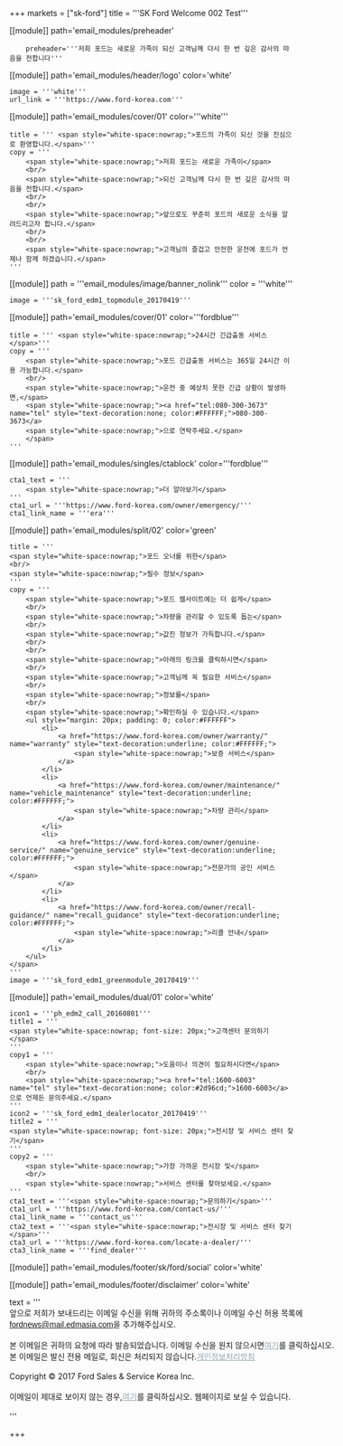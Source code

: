 +++
markets = ["sk-ford"]
title = '''SK Ford Welcome 002 Test'''

[[module]]
path='email_modules/preheader'

		preheader='''저희 포드는 새로운 가족이 되신 고객님께 다시 한 번 깊은 감사의 마음을 전합니다'''

[[module]]
path='email_modules/header/logo'
color='white'

	image = '''white'''
	url_link = '''https://www.ford-korea.com'''

[[module]]
path='email_modules/cover/01'
color='''white'''

    title = ''' <span style="white-space:nowrap;">포드의 가족이 되신 것을 진심으로 환영합니다.</span>'''
	copy = '''
        <span style="white-space:nowrap;">저희 포드는 새로운 가족이</span>
        <br/>
        <span style="white-space:nowrap;">되신 고객님께 다시 한 번 깊은 감사의 마음을 전합니다.</span>
        <br/>
        <br/>
        <span style="white-space:nowrap;">앞으로도 꾸준히 포드의 새로운 소식을 알려드리고자 합니다.</span>
        <br/>
        <br/>
        <span style="white-space:nowrap;">고객님의 즐겁고 안전한 운전에 포드가 언제나 함께 하겠습니다.</span>
    '''

[[module]]
path = '''email_modules/image/banner_nolink'''
color = '''white'''

	image = '''sk_ford_edm1_topmodule_20170419'''

[[module]]
path='email_modules/cover/01'
color='''fordblue'''

	title = ''' <span style="white-space:nowrap;">24시간 긴급출동 서비스</span>'''
	copy = '''
        <span style="white-space:nowrap;">포드 긴급출동 서비스는 365일 24시간 이용 가능합니다.</span>
        <br/>
        <span style="white-space:nowrap;">운전 중 예상치 못한 긴급 상황이 발생하면,</span>
        <span style="white-space:nowrap;"><a href="tel:080-300-3673" name="tel" style="text-decoration:none; color:#FFFFFF;">080-300-3673</a>
        <span style="white-space:nowrap;">으로 연락주세요.</span>
        </span>
    '''

[[module]]
path='email_modules/singles/ctablock'
color='''fordblue'''

	cta1_text = '''
        <span style="white-space:nowrap;">더 알아보기</span>
    '''
	cta1_url = '''https://www.ford-korea.com/owner/emergency/'''
	cta1_link_name = '''era'''

[[module]]
path='email_modules/split/02'
color='green'

	title = '''
    <span style="white-space:nowrap;">포드 오너를 위한</span>
    <br/>
    <span style="white-space:nowrap;">필수 정보</span>
    '''
	copy = '''
        <span style="white-space:nowrap;">포드 웹사이트에는 더 쉽게</span>
        <br/>
        <span style="white-space:nowrap;">차량을 관리할 수 있도록 돕는</span>
        <br/>
        <span style="white-space:nowrap;">값진 정보가 가득합니다.</span>
        <br/>
        <br/>
        <span style="white-space:nowrap;">아래의 링크를 클릭하시면</span>
        <br/>
        <span style="white-space:nowrap;">고객님께 꼭 필요한 서비스</span>
        <br/>
        <span style="white-space:nowrap;">정보를</span>
        <br/>
        <span style="white-space:nowrap;">확인하실 수 있습니다.</span>
    	<ul style="margin: 20px; padding: 0; color:#FFFFFF">
    		<li>
                <a href="https://www.ford-korea.com/owner/warranty/" name="warranty" style="text-decoration:underline; color:#FFFFFF;">
                    <span style="white-space:nowrap;">보증 서비스</span>
                </a>
            </li>
    		<li>
                <a href="https://www.ford-korea.com/owner/maintenance/" name="vehicle_maintenance" style="text-decoration:underline; color:#FFFFFF;">
                    <span style="white-space:nowrap;">차량 관리</span>
                </a>
            </li>
    		<li>
                <a href="https://www.ford-korea.com/owner/genuine-service/" name="genuine_service" style="text-decoration:underline; color:#FFFFFF;">
                    <span style="white-space:nowrap;">전문가의 공인 서비스</span>
                </a>
            </li>
    		<li>
                <a href="https://www.ford-korea.com/owner/recall-guidance/" name="recall_guidance" style="text-decoration:underline; color:#FFFFFF;">
                    <span style="white-space:nowrap;">리콜 안내</span>
                </a>
            </li>
    	</ul>
    </span>
    '''
	image = '''sk_ford_edm1_greenmodule_20170419'''

[[module]]
path='email_modules/dual/01'
color='white'

	icon1 = '''ph_edm2_call_20160801'''
	title1 = '''
    <span style="white-space:nowrap; font-size: 20px;">고객센터 문의하기</span>
    '''
	copy1 = '''
        <span style="white-space:nowrap;">도움이나 의견이 필요하시다면</span>
        <br/>
        <span style="white-space:nowrap;"><a href="tel:1600-6003" name="tel" style="text-decoration:none; color:#2d96cd;">1600-6003</a>으로 언제든 문의주세요.</span>
    '''
	icon2 = '''sk_ford_edm1_dealerlocator_20170419'''
	title2 = '''
    <span style="white-space:nowrap; font-size: 20px;">전시장 및 서비스 센터 찾기</span>
    '''
	copy2 = '''
        <span style="white-space:nowrap;">가장 가까운 전시장 및</span>
        <br/>
        <span style="white-space:nowrap;">서비스 센터를 찾아보세요.</span>
    '''
	cta1_text = '''<span style="white-space:nowrap;">문의하기</span>'''
	cta1_url = '''https://www.ford-korea.com/contact-us/'''
	cta1_link_name = '''contact_us'''
	cta2_text = '''<span style="white-space:nowrap;">전시장 및 서비스 센터 찾기</span>'''
	cta3_url = '''https://www.ford-korea.com/locate-a-dealer/'''
	cta3_link_name = '''find_dealer'''

[[module]]
path='email_modules/footer/sk/ford/social'
color='white'

[[module]]
path='email_modules/footer/disclaimer'
color='white'

text = '''
<span style="white-space:nowrap;">앞으로 저희가 보내드리는 이메일 수신을 위해 귀하의 주소록이나 이메일 수신 허용 목록에</span>
<br/>
<span style="font-family:'Nanum Gothic',Malgun Gothic,sans-serif; text-decoration:underline; color:#ffffff;">fordnews@mail.edmasia.com</span>을 추가해주십시오.</span>
<br/>
<br/>
<span style="white-space:nowrap;">본 이메일은 귀하의 요청에 따라 발송되었습니다. 이메일 수신을 원치 않으시면<a href="<%unsubscribe_link_text%>" style="color:#91a4b1; text-decoration:underline">여기</a>를 클릭하십시오.</span> 
<br />
<span style="white-space:nowrap;">본 이메일은 발신 전용 메일로, 회신은 처리되지 않습니다.<a href="https://www.ford-korea.com/privacy/" name="privacy" style="text-decoration:underline; color:#91a4b1;">개인정보처리방침</a></span> 
<br/>
<br/>
<span style="white-space:nowrap;">Copyright © 2017 Ford Sales & Service Korea Inc.</span>
<br/>
<br/>
<span style="white-space:nowrap;">이메일이 제대로 보이지 않는 경우,<span class="mobile-display-block"></span><a href="<%syslink_message_read url='/public/read_message.jsp'%>" style="color:#91a4b1; text-decoration:underline">여기</a>를 클릭하십시오. 웹페이지로 보실 수 있습니다.</span>
<br/>
<br/>
'''

+++